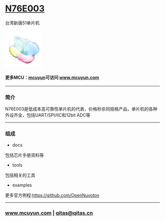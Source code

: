 ﻿# [N76E003](https://github.com/mcuyun/N76E003) 

台湾新唐51单片机

[![sites](mcuyun/mcuyun.png)](http://www.mcuyun.com)

#### 更多MCU：[mcuyun](https://github.com/mcuyun/whyme)可访问 www.mcuyun.com

---

### 简介

N76E003是低成本高可靠性单片机的代表，价格秒杀同规格产品，单片机的各种外设齐全，包括UART/SPI/IIC和12bit ADC等

---

### 组成

- docs

包括芯片手册资料等

- tools

包括相关的工具

- examples

更多官方例程:https://github.com/OpenNuvoton


---

###  www.mcuyun.com   |    qitas@qitas.cn

